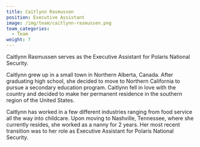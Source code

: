 ```yaml
---
title: Caitlynn Rasmussen
position: Executive Assistant
image: /img/team/caitlynn-rasmussen.png
team_categories:
  - Team
weight: 7
---
```

Caitlynn Rasmussen serves as the Executive Assistant for Polaris National Security.

Caitlynn grew up in a small town in Northern Alberta, Canada. After graduating high school, she decided to move to Northern California to pursue a secondary education program. Caitlynn fell in love with the country and decided to make her permanent residence in the southern region of the United States. 

Caitlynn has worked in a few different industries ranging from food service all the way into childcare. Upon moving to Nashville, Tennessee, where she currently resides, she worked as a nanny for 2 years. Her most recent transition was to her role as Executive Assistant for Polaris National Security.